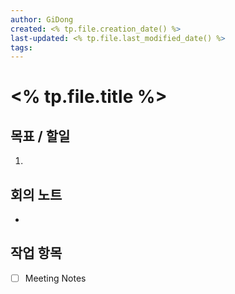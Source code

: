 ```yaml
---
author: GiDong
created: <% tp.file.creation_date() %>
last-updated: <% tp.file.last_modified_date() %>
tags:
---
```


# <% tp.file.title %>

  
## 목표 / 할일

1.
  

## 회의 노트

-


## 작업 항목

- [ ] Meeting Notes
